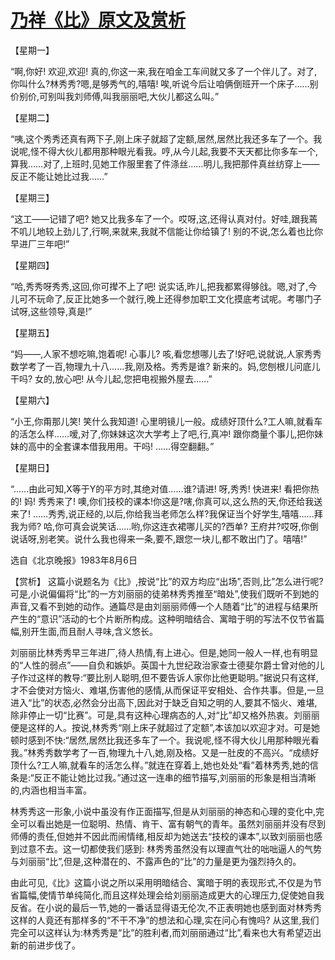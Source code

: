 # [乃祥《比》原文及赏析](https://www.vrrw.net/wx/15173.html)

【星期一】

“啊,你好! 欢迎,欢迎! 真的,你这一来,我在咱金工车间就又多了一个伴儿了。对了,你叫什么?林秀秀?嗯,是够秀气的,嘻嘻! 唉,听说今后让咱俩倒班开一个床子……别价别价,可别叫我刘师傅,叫我丽丽吧,大伙儿都这么叫。”

【星期二】

“咦,这个秀秀还真有两下子,刚上床子就超了定额,居然,居然比我还多车了一个。我说呢,怪不得大伙儿都用那种眼光看我。哼,从今儿起,我要不天天都比你多车一个,算我……对了,上班时,见她工作服里套了件涤丝……明儿,我把那件真丝纺穿上——反正不能让她比过我……”

【星期三】

“这工——记错了吧? 她又比我多车了一个。哎呀,这,还得认真对付。好哇,跟我蔫不叽儿地较上劲儿了,行啊,来就来,我就不信能让你给镇了! 别的不说,怎么着也比你早进厂三年吧!”

【星期四】

“哈,秀秀呀秀秀,这回,你可撵不上了吧! 说实话,昨儿,把我都累得够戗。嗯,对了,今儿可不玩命了,反正比她多一个就行,晚上还得参加职工文化摸底考试呢。考哪门子试呀,这些领导,真是!”

【星期五】

“妈——,人家不想吃嘛,饱着呢! 心事儿? 咳,看您想哪儿去了!好吧,说就说,人家秀秀数学考了一百,物理九十八……我,刚及格。秀秀是谁? 新来的。妈,您刨根儿问底儿干吗? 女的,放心吧! 从今儿起,您把电视搬外屋去……”

【星期六】

“小王,你甭那儿笑! 笑什么我知道! 心里明镜儿一般。成绩好顶什么?工人嘛,就看车的活怎么样……嗳,对了,你妹妹这次大学考上了吧,行,真冲! 跟你商量个事儿,把你妹妹的高中的全套课本借我用用。干吗! ……得空翻翻。”

【星期日】

“……由此可知,X等于Y的平方时,其绝对值……谁?请进! 呀,秀秀! 快进来! 看把你热的! 妈! 秀秀来了! 噢,你们技校的课本!你这是?嗐,你真可以,这么热的天,你还给我送来了! ……秀秀,说正经的,以后,你给我当老师怎么样?我保证当个好学生,嘻嘻……拜我为师? 哈,你可真会说笑话……哟,你这连衣裙哪儿买的?西单? 王府井?哎呀,你倒说话呀,别老笑。说什么我也得来一条,要不,跟您一块儿,都不敢出门了。嘻嘻!”

选自《北京晚报》1983年8月6日



【赏析】 这篇小说题名为《比》,按说“比”的双方均应“出场”,否则,比”怎么进行呢? 可是,小说偏偏将“比”的一方刘丽丽的徒弟林秀秀推至“暗处”,使我们既听不到她的声音,又看不到她的动作。通篇尽是由刘丽丽师傅一个人随着“比”的进程与结果所产生的“意识”活动的七个片断所构成。这种明暗结合、寓暗于明的写法不仅节省篇幅,别开生面,而且耐人寻味,含义悠长。

刘丽丽比林秀秀早三年进厂,待人热情,有上进心。但是,她同一般人一样,也有明显的“人性的弱点”——自负和嫉妒。英国十九世纪政治家查士德斐尔爵士曾对他的儿子作过这样的教导:“要比别人聪明,但不要告诉人家你比他更聪明。”据说只有这样,才不会使对方恼火、难堪,伤害他的感情,从而保证平安相处、合作共事。但是,一旦进入“比”的状态,必然会分出高下,因此对于缺乏自知之明的人,要其不恼火、难堪,除非停止一切“比赛”。可是,具有这种心理病态的人,对“比”却又格外热衷。刘丽丽便是这样的人。按说,林秀秀“刚上床子就超过了定额”,本该加以欢迎才对。可是她顿时感到不快:“居然,居然比我还多车了一个。我说呢,怪不得大伙儿用那种眼光看我。”林秀秀数学考了一百,物理九十八,她,刚及格。又是一肚皮的不高兴。“成绩好顶什么?工人嘛,就看车的活怎么样。”就连在穿着上,她也处处“看”着林秀秀,她的信条是:“反正不能让她比过我。”通过这一连串的细节描写,刘丽丽的形象是相当清晰的,内涵也相当丰富。

林秀秀这一形象,小说中虽没有作正面描写,但是从刘丽丽的神态和心理的变化中,完全可以看出她是一位聪明、热情、肯干、富有朝气的青年。虽然刘丽丽并没有尽到师傅的责任,但她并不因此而闹情绪,相反却为她送去“技校的课本”,以致刘丽丽也感到过意不去。这一切都使我们感到: 林秀秀虽然没有以理直气壮的咄咄逼人的气势与刘丽丽“比”,但是,这种潜在的、不露声色的“比”的力量是更为强烈持久的。

由此可见,《比》这篇小说之所以采用明暗结合、寓暗于明的表现形式,不仅是为节省篇幅,使情节单纯简化,而且这样处理会给刘丽丽造成更大的心理压力,促使她自我反省。在小说的最后一节,她的一番话显得语无伦次,不正表明她也感到面对林秀秀这样的人竟还有那样多的“不干不净”的想法和心理,实在问心有愧吗? 从这里,我们完全可以这样认为:林秀秀是“比”的胜利者,而刘丽丽通过“比”,看来也大有希望迈出新的前进步伐了。

